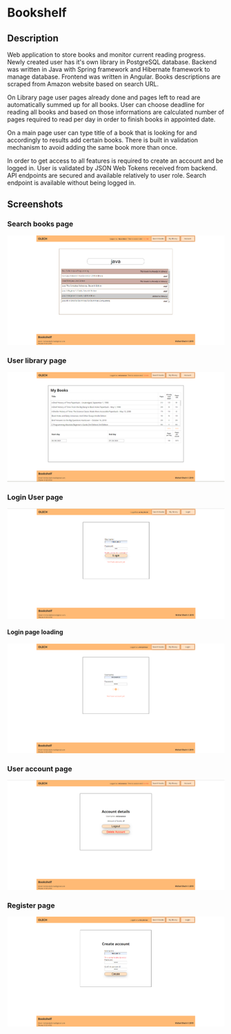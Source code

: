 # Bookshelf
## Description
Web application to store books and monitor current reading progress. Newly created user has it's own library in PostgreSQL database. Backend was written in Java with Spring framework and Hibernate framework to manage database. Frontend was written in Angular. Books descriptions are scraped from Amazon website based on search URL.

On Library page user pages already done and pages left to read are automatically summed up for all books. User can choose deadline for reading all books and based on those informations are calculated number of pages required to read per day in order to finish books in appointed date.

On a main page user can type title of a book that is looking for and accordingly to results add certain books. There is built in validation mechanism to avoid adding the same book more than once.

In order to get access to all features is required to create an account and be logged in. User is validated by JSON Web Tokens received from backend. API endpoints are secured and available relatively to user role. Search endpoint is available without being logged in. 

## Screenshots
### Search books page
![alt text](https://raw.githubusercontent.com/micavanco/Bookshelf/master/screenshots/search_page.png)
### User library page
![alt text](https://raw.githubusercontent.com/micavanco/Bookshelf/master/screenshots/library_page.png)
### Login User page
![alt text](https://raw.githubusercontent.com/micavanco/Bookshelf/master/screenshots/login_page.png)
#### Login page loading
![alt text](https://raw.githubusercontent.com/micavanco/Bookshelf/master/screenshots/login_page_loading.png)
### User account page
![alt text](https://raw.githubusercontent.com/micavanco/Bookshelf/master/screenshots/account_page.png)
### Register page
![alt text](https://raw.githubusercontent.com/micavanco/Bookshelf/master/screenshots/register_page.png)